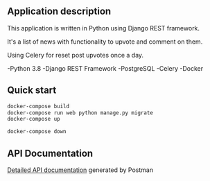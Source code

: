 ## Application description

This application is written in Python using Django REST framework.

It's a list of news with functionality to upvote and comment on them. 

Using Celery for reset post upvotes once a day.


-Python 3.8
-Django REST Framework
-PostgreSQL
-Celery
-Docker



## Quick start

```sh
docker-compose build
docker-compose run web python manage.py migrate
docker-compose up

docker-compose down
```

## API Documentation

[Detailed API documentation](https://documenter.getpostman.com/view/8690633/TVKHUvFT) generated by Postman
